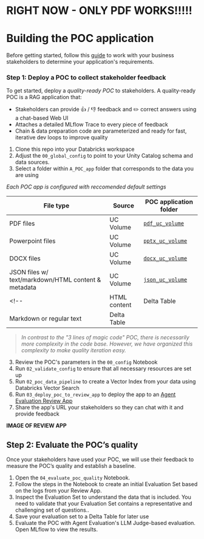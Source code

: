 # RIGHT NOW - ONLY PDF WORKS!!!!!

# Building the POC application

Before getting started, follow this [guide]() to work with your business stakeholders to determine your application's requirements.

### Step 1: Deploy a POC to collect stakeholder feedback

To get started, deploy a *quality-ready POC* to stakeholders.  A quality-ready POC is a RAG application that:
- Stakeholders can provide 👍 / 👎 feedback and ✏️ correct answers using a chat-based Web UI 
- Attaches a detailed MLflow Trace to every piece of feedback
- Chain & data preparation code are parameterized and ready for fast, iterative dev loops to improve quality

1. Clone this repo into your Databricks workspace
2. Adjust the `00_global_config` to point to your Unity Catalog schema and data sources.
2. Select a folder within `A_POC_app` folder that corresponds to the data you are using

*Each POC app is configured with reccomended default settings*

| File type                  | Source                 | POC application folder |
   |----------------------------|------------------------|------------------------|
   | PDF files                  | UC Volume              |   [`pdf_uc_volume`](https://github.com/databricks/genai-cookbook/tree/main/rag_app_sample_code/A_POC_app/pdf_uc_volume)                     |
   | Powerpoint files           | UC Volume              |        [`pptx_uc_volume`](https://github.com/databricks/genai-cookbook/tree/main/rag_app_sample_code/A_POC_app/pptx_uc_volume)                |
   | DOCX files                 | UC Volume              |        [`docx_uc_volume`](https://github.com/databricks/genai-cookbook/tree/main/rag_app_sample_code/A_POC_app/docx_uc_volume)                |
   | JSON files w/ text/markdown/HTML content & metadata | UC Volume  |              [`json_uc_volume`](https://github.com/databricks/genai-cookbook/tree/main/rag_app_sample_code/A_POC_app/html_uc_volume)          |  
   <!--| HTML content               | Delta Table            |                        |
   | Markdown or regular text   | Delta Table            |                        | -->

> *In contrast to the "3 lines of magic code" POC, there is necessarily more complexity in the code base. However, we have organized this complexity to make quality iteration easy.*

3. Review the POC's parameters in the `00_config` Notebook
4. Run `02_validate_config` to ensure that all necessary resources are set up
4. Run `02_poc_data_pipeline` to create a Vector Index from your data using Databricks Vector Search
5. Run `03_deploy_poc_to_review_app` to deploy the app to an [Agent Evaluation Review App](https://docs.databricks.com/en/generative-ai/agent-evaluation/human-evaluation.html)
6. Share the app's URL your stakeholders so they can chat with it and provide feedback

**IMAGE OF REVIEW APP**

## Step 2: Evaluate the POC’s quality

Once your stakeholders have used your POC, we will use their feedback to measure the POC’s quality and establish a baseline.

1. Open the `04_evaluate_poc_quality` Notebook.
2. Follow the steps in the Notebook to create an initial Evaluation Set based on the logs from your Review App.
3. Inspect the Evaluation Set to understand the data that is included.  You need to validate that your Evaluation Set contains a representative and challenging set of questions..
4. Save your evaluation set to a Delta Table for later use
5. Evaluate the POC with Agent Evaluation's LLM Judge-based evaluation.  Open MLflow to view the results.